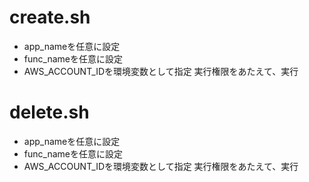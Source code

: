 # create.sh
- app_nameを任意に設定
- func_nameを任意に設定
- AWS_ACCOUNT_IDを環境変数として指定
実行権限をあたえて、実行

# delete.sh
- app_nameを任意に設定
- func_nameを任意に設定
- AWS_ACCOUNT_IDを環境変数として指定
実行権限をあたえて、実行


